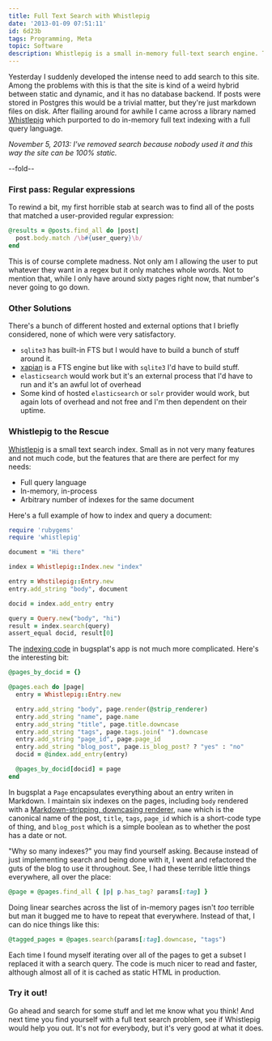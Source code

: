 ```yaml
---
title: Full Text Search with Whistlepig
date: '2013-01-09 07:51:11'
id: 6d23b
tags: Programming, Meta
topic: Software
description: Whistlepig is a small in-memory full-text search engine. This is how I embedded it into my blog engine.
---
```


[Whistlepig]: http://masanjin.net/whistlepig/
[indexing code]: https://github.com/peterkeen/bugsplat.rb/blob/master/page.rb#L33
[stripper]: https://github.com/peterkeen/bugsplat.rb/blob/master/strip_renderer.rb
[xapian]: http://xapian.org/

Yesterday I suddenly developed the intense need to add search to this site. Among the problems with this is that the site is kind of a weird hybrid between static and dynamic, and it has no database backend. If posts were stored in Postgres this would be a trivial matter, but they're just markdown files on disk. After flailing around for awhile I came across a library named [Whistlepig][] which purported to do in-memory full text indexing with a full query language.

*November 5, 2013: I've removed search because nobody used it and this way the site can be 100% static.*

--fold--

### First pass: Regular expressions

To rewind a bit, my first horrible stab at search was to find all of the posts that matched a user-provided regular expression:

```ruby
@results = @posts.find_all do |post|
  post.body.match /\b#{user_query}\b/
end
```

This is of course complete madness. Not only am I allowing the user to put whatever they want in a regex but it only matches whole words. Not to mention that, while I only have around sixty pages right now, that number's never going to go down.

### Other Solutions

There's a bunch of different hosted and external options that I briefly considered, none of which were very satisfactory.

* `sqlite3` has built-in FTS but I would have to build a bunch of stuff around it.
* [xapian][] is a FTS engine but like with `sqlite3` I'd have to build stuff.
* `elasticsearch` would work but it's an external process that I'd have to run and it's an awful lot of overhead
* Some kind of hosted `elasticsearch` or `solr` provider would work, but again lots of overhead and not free and I'm then dependent on their uptime.

### Whistlepig to the Rescue

[Whistlepig][] is a small text search index. Small as in not very many features and not much code, but the features that are there are perfect for my needs:

* Full query language
* In-memory, in-process
* Arbitrary number of indexes for the same document

Here's a full example of how to index and query a document:

```ruby
require 'rubygems'
require 'whistlepig'

document = "Hi there"

index = Whistlepig::Index.new "index"

entry = Whstilepig::Entry.new
entry.add_string "body", document

docid = index.add_entry entry

query = Query.new("body", "hi")
result = index.search(query)
assert_equal docid, result[0]
```

The [indexing code][] in bugsplat's app is not much more complicated. Here's the interesting bit:

```ruby
@pages_by_docid = {}

@pages.each do |page|
  entry = Whistlepig::Entry.new

  entry.add_string "body", page.render(@strip_renderer)
  entry.add_string "name", page.name
  entry.add_string "title", page.title.downcase
  entry.add_string "tags", page.tags.join(" ").downcase
  entry.add_string "page_id", page.page_id
  entry.add_string "blog_post", page.is_blog_post? ? "yes" : "no"
  docid = @index.add_entry(entry)

  @pages_by_docid[docid] = page
end
```

In bugsplat a `Page` encapsulates everything about an entry writen in Markdown. I maintain six indexes on the pages, including `body` rendered with a [Markdown-stripping, downcasing renderer][stripper], `name` which is the canonical name of the post, `title`, `tags`, `page_id` which is a short-code type of thing, and `blog_post` which is a simple boolean as to whether the post has a date or not.

"Why so many indexes?" you may find yourself asking. Because instead of just implementing search and being done with it, I went and refactored the guts of the blog to use it throughout. See, I had these terrible little things everywhere, all over the place:

```ruby
@page = @pages.find_all { |p| p.has_tag? params[:tag] }
```

Doing linear searches across the list of in-memory pages isn't *too* terrible but man it bugged me to have to repeat that everywhere. Instead of that, I can do nice things like this:

```ruby
@tagged_pages = @pages.search(params[:tag].downcase, "tags")
```

Each time I found myself iterating over all of the pages to get a subset I replaced it with a search query. The code is much nicer to read and faster, although almost all of it is cached as static HTML in production.

### Try it out!

Go ahead and search for some stuff and let me know what you think! And next time you find yourself with a full text search problem, see if Whistlepig would help you out. It's not for everybody, but it's very good at what it does.

